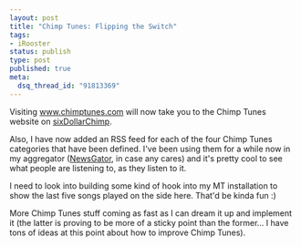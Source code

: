 ```yaml
--- 
layout: post
title: "Chimp Tunes: Flipping the Switch"
tags: 
- iRooster
status: publish
type: post
published: true
meta: 
  dsq_thread_id: "91813369"
---
```

Visiting <a href="http://www.chimptunes.com">www.chimptunes.com</a> will now take you to the Chimp Tunes website on <a href="http://www.sixdollarchimp.com/">sixDollarChimp</a>.

  Also, I have now added an RSS feed for each of the four Chimp Tunes categories that have been defined. I've been using them for a while now in my aggregator (<a href="http://www.newsgator.com">NewsGator</a>, in case any cares) and it's pretty cool to see what people are listening to, as they listen to it.

  I need to look into building some kind of hook into my MT installation to show the last five songs played on the side here. That'd be kinda fun :)

  More Chimp Tunes stuff coming as fast as I can dream it up and implement it (the latter is proving to be more of a sticky point than the former... I have tons of ideas at this point about how to improve Chimp Tunes).
